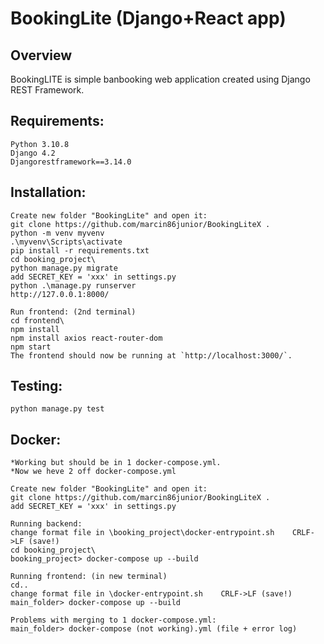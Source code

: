BookingLite (Django+React app)
=====================

Overview
--------

BookingLITE is simple banbooking web application created using Django REST Framework.

Requirements:
-------------

	Python 3.10.8
	Django 4.2
	Djangorestframework==3.14.0

Installation:
-------------


	Create new folder "BookingLite" and open it:
	git clone https://github.com/marcin86junior/BookingLiteX .
	python -m venv myvenv
	.\myvenv\Scripts\activate
	pip install -r requirements.txt
	cd booking_project\
	python manage.py migrate
	add SECRET_KEY = 'xxx' in settings.py
	python .\manage.py runserver
	http://127.0.0.1:8000/

    Run frontend: (2nd terminal)
    cd frontend\
    npm install
    npm install axios react-router-dom
    npm start
    The frontend should now be running at `http://localhost:3000/`.


Testing:
--------

	python manage.py test


Docker:
-------

    *Working but should be in 1 docker-compose.yml.
	*Now we heve 2 off docker-compose.yml

	Create new folder "BookingLite" and open it:
	git clone https://github.com/marcin86junior/BookingLiteX .
	add SECRET_KEY = 'xxx' in settings.py

	Running backend:
	change format file in \booking_project\docker-entrypoint.sh    CRLF->LF (save!)
	cd booking_project\
	booking_project> docker-compose up --build

	Running frontend: (in new terminal)
	cd..
	change format file in \docker-entrypoint.sh    CRLF->LF (save!)
	main_folder> docker-compose up --build

	Problems with merging to 1 docker-compose.yml:
	main_folder> docker-compose (not working).yml (file + error log) 
